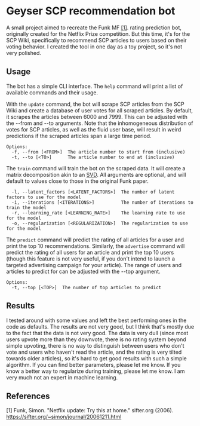 # Geyser SCP recommendation bot
A small project aimed to recreate the Funk MF [[1]](#1). rating prediction bot, originally created for the Netflix Prize competition.
But this time, it's for the SCP Wiki, specifically to recommend SCP articles to users based on their voting behavior.
I created the tool in one day as a toy project, so it's not very polished.

## Usage
The bot has a simple CLI interface. The `help` command will print a list of available commands and their usage.

With the `update` command, the bot will scrape SCP articles from the SCP Wiki and create a database of user votes for all
scraped articles.
By default, it scrapes the articles between 6000 and 7999.
This can be adjusted with the --from and --to arguments.
Note that the inhomogeneous distribution of votes for SCP articles, as well as the fluid user base,
will result in weird predictions if the scraped articles span a large time period.
```
Options:
  -f, --from [<FROM>]  The article number to start from (inclusive)
  -t, --to [<TO>]      The article number to end at (inclusive)
```

The `train` command will train the bot on the scraped data. It will create
a matrix decomposition akin to an [SVD](https://en.wikipedia.org/wiki/Singular_value_decomposition).
All arguments are optional, and will default to values close to those in the original Funk paper.

```
  -l, --latent_factors [<LATENT_FACTORS>]  The number of latent factors to use for the model
  -i, --iterations [<ITERATIONS>]          The number of iterations to train the model
  -r, --learning_rate [<LEARNING_RATE>]    The learning rate to use for the model
  -o, --regularization [<REGULARIZATION>]  The regularization to use for the model
```

The `predict` command will predict the rating of all articles for a user and print the top 10 recommendations.
Similarly, the `advertise` command will predict the rating of all users for an article and print the top 10 users 
(though this feature is not very useful, if you don't intend to launch a targeted advertising campaign for your article).
The range of users and articles to predict for can be adjusted with the --top argument.

```
Options:
  -t, --top [<TOP>]  The number of top articles to predict
```

## Results
I tested around with some values and left the best performing ones in the code as defaults.
The results are not very good, but I think that's mostly due to the fact that the data is not very good.
The data is very dull 
(since most users upvote more than they downvote,
there is no rating system beyond simple upvoting,
there is no way to distinguish between users who don't vote and users who haven't read the article,
and the rating is very tilted towards older articles),
so it's hard to get good results with such a simple algorithm.
If you can find better parameters, please let me know.
If you know a better way to regularize during training, please let me know.
I am very much not an expert in machine learning.

## References
<a id="1">[1]</a> Funk, Simon. "Netflix update: Try this at home." sifter.org (2006). https://sifter.org/~simon/journal/20061211.html
